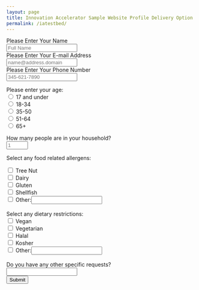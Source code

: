 ```yaml
---
layout: page
title: Innovation Accelerator Sample Website Profile Delivery Option
permalink: /iatestbed/
---
```



<form action="https://getform.io/f/f32246bf-48a3-44b4-9ab5-94db91f9f839" method="POST">

  <label for="name">Please Enter Your Name</label><br>
  <input type="text" name="name" id="name" placeholder="Full Name" required><br>
  <label for="email">Please Enter Your E-mail Address</label><br>
  <input type="email" name="email" id="email" placeholder="name@address.domain" required><br>
  <label for="phone">Please Enter Your Phone Number</label><br>
  <input type="tel" id="phone" name="phone" pattern="[0-9]{3}-[0-9]{3}-[0-9]{4}" placeholder="345-621-7890"><br>
  
  Please enter your age: <br>
  <input type="radio" id="17-" name="age" value="17 and under">
  <label for="17-">17 and under</label><br>
  <input type="radio" id="1834" name="age" value="18-34">
  <label for="1834">18-34</label><br>
  <input type="radio" id="3550" name="age" value="35-50">
  <label for="3550">35-50</label><br>
  <input type="radio" id="5164" name="age" value="51-64">
  <label for="5164">51-64</label><br>
  <input type="radio" id="65" name="age" value="65+">
  <label for="65">65+</label><br>
  
  <label for="numpeople">How many people are in your household?</label><br>
  <input type="number" id="numpeople" name="numpeople" min="1" max="25" placeholder="1"><br>
  
  
  Select any food related allergens:<br>
  <div>
  <input type="checkbox" id="nut" name="allergy[]" value="Tree Nut"
         >
  <label for="nut">Tree Nut</label>
</div>
  
  <div>
  <input type="checkbox" id="dairy" name="allergy[]" value="Dairy"
         >
  <label for="dairy">Dairy</label>
</div>
  
<div>
  <input type="checkbox" id="gluten" name="allergy[]" value="Gluten">
  <label for="gluten">Gluten</label>
</div>
  
  <div>
  <input type="checkbox" id="shellfish" name="allergy[]" value="Shellfish"
         >
  <label for="shellfish">Shellfish</label>
</div>
  
  <div>
  <input type="checkbox" id="other-allergy" name="other-allergy"
         >
  <label for="other-allergy">Other:</label><input type="text" id="allergy[]" name="other-desc-allergy">
</div>
  
  <br>
  Select any dietary restrictions:<br>
  <div>
  <input type="checkbox" id="vegan" name="restr[]" value="Vegan"
         >
  <label for="vegan">Vegan</label>
</div>
  
  <div>
  <input type="checkbox" id="vegetarian" name="restr[]" value="Vegetarian"
         >
  <label for="vegetarian">Vegetarian</label>
</div>
  
<div>
  <input type="checkbox" id="halal" name="restr[]" value="Halal">
  <label for="halal">Halal</label>
</div>
  
  <div>
  <input type="checkbox" id="kosher" name="restr[]" value="Kosher"
         >
  <label for="kosher">Kosher</label>
</div>
  
  <div>
  <input type="checkbox" id="other-rest" name="other-rest"
         >
  <label for="other-rest">Other:</label><input type="text" id="restr[]" name="other-desc-rest">
</div>
  
  <br>
  <label for="last-requests">Do you have any other specific requests?</label><br>
  <input type="text" id="last-requests" name="last-requests"><br>
  <button type="submit">Submit</button>

</form>
        
